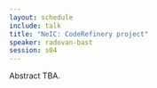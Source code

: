 ```yaml
---
layout: schedule
include: talk
title: "NeIC: CodeRefinery project"
speaker: radovan-bast
session: s04
---
```


Abstract TBA.
